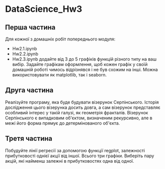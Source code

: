 # DataScience_Hw3
## Перша частина
Для кожної з домашніх робіт попереднього модуля:
- Hw2.1.ipynb
- Hw2.2.ipynb
- Hw2.3.ipynb
додайте від 3 до 5 графіків функцій різного типу на ваш вибір. Задайте графікам оформлення, щоб кожен графік у своїй домашній роботі чимось відрізнявся і не був схожим на інші. Можна використовувати як matplotlib, так і seaborn.
## Друга частина
Реалізуйте програму, яка буде будувати візерунок Серпінського. Історія дослідження цього візерунка досить довга, а сам візерунок представляє особливий інтерес у такій галузі, як геометрія фракталів. Візерунок Серпінського є випадковим об'єктом, визначеним рекурсивно, але в межі його форма прямує до детермінованого об'єкта.
## Третя частина
Побудуйте лінії регресії за допомогою функції regplot, залежності прибутковості однієї акції від іншої. Всього три графіки. Виберіть пару акцій, які найменш залежні в прибутковостях одна від одної.
